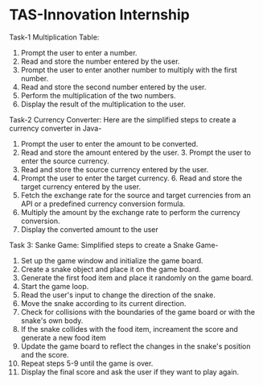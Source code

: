 # TAS-Innovation Internship
Task-1
Multiplication Table:
1. Prompt the user to enter a number.
2. Read and store the number entered by the user.
3. Prompt the user to enter another number to multiply with the first number.
4. Read and store the second number entered by the user.
5. Perform the multiplication of the two numbers.
6. Display the result of the multiplication to the user.

Task-2
Currency Converter:
Here are the simplified steps to create a currency converter in Java-
1. Prompt the user to enter the amount to be converted.
2. Read and store the amount entered by the user. 3. Prompt the user to enter the source currency.
4. Read and store the source currency entered by the user.
5. Prompt the user to enter the target currency. 6. Read and store the target currency entered by the user.
7. Fetch the exchange rate for the source and target currencies from
an API or a predefined currency conversion formula.
8. Multiply the amount by the exchange rate to perform the currency conversion. 
9. Display the converted amount to the user

Task 3: 
Sanke Game:
Simplified steps to create a Snake Game-
1. Set up the game window and initialize the game board.
2. Create a snake object and place it on the game board.
3. Generate the first food item and place it randomly on the game board.
4. Start the game loop.
5. Read the user's input to change the direction of the snake.
6. Move the snake according to its current direction.
7. Check for collisions with the boundaries of the game board or with the snake's own body.
8. If the snake collides with the food item, increament the score and generate a new food item
9. Update the game board to reflect the changes in the snake's position and the score.
10. Repeat steps 5-9 until the game is over.
11. Display the final score and ask the user if they want to play again.
